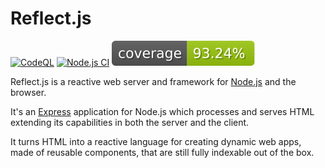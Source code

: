 # Reflect.js

[![CodeQL](https://github.com/fcapolini/reflectjs/actions/workflows/codeql.yml/badge.svg)](https://github.com/fcapolini/reflectjs/actions/workflows/codeql.yml)
[![Node.js CI](https://github.com/fcapolini/reflectjs/actions/workflows/node.js.yml/badge.svg)](https://github.com/fcapolini/reflectjs/actions/workflows/node.js.yml)
![Coverage](res/coverage-badge-230301.svg)

Reflect.js is a reactive web server and framework for [Node.js](https://nodejs.org) and the browser.

It's an [Express](https://expressjs.com) application for Node.js which processes and serves HTML extending its capabilities in both the server and the client.

It turns HTML into a reactive language for creating dynamic web apps, made of reusable components, that are still fully indexable out of the box.
